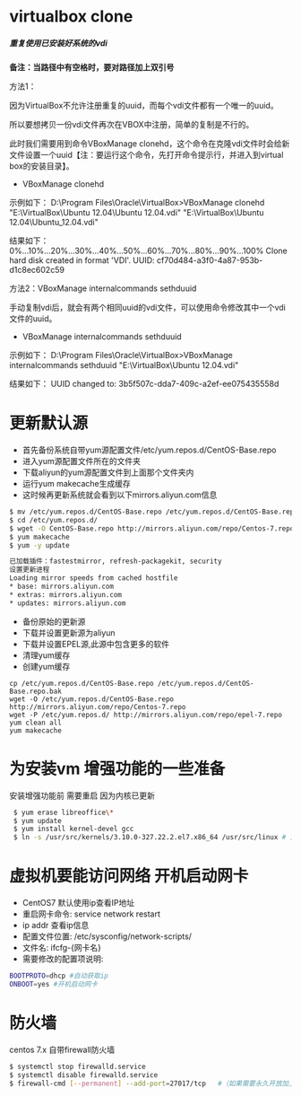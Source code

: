# virtualbox clone

##### 重复使用已安装好系统的vdi

**备注：当路径中有空格时，要对路径加上双引号**

方法1：

因为VirtualBox不允许注册重复的uuid，而每个vdi文件都有一个唯一的uuid。

所以要想拷贝一份vdi文件再次在VBOX中注册，简单的复制是不行的。

此时我们需要用到命令VBoxManage clonehd，这个命令在克隆vdi文件时会给新文件设置一个uuid【注：要运行这个命令，先打开命令提示行，并进入到virtual box的安装目录】。

- VBoxManage clonehd

示例如下：
D:\Program Files\Oracle\VirtualBox>VBoxManage clonehd "E:\VirtualBox\Ubuntu 12.04\Ubuntu 12.04.vdi" "E:\VirtualBox\Ubuntu 12.04\Ubuntu_12.04.vdi"

结果如下：
0%...10%...20%...30%...40%...50%...60%...70%...80%...90%...100%
Clone hard disk created in format 'VDI'. UUID: cf70d484-a3f0-4a87-953b-d1c8ec602c59

方法2：VBoxManage internalcommands sethduuid

手动复制vdi后，就会有两个相同uuid的vdi文件，可以使用命令修改其中一个vdi文件的uuid。

- VBoxManage internalcommands sethduuid

示例如下：
D:\Program Files\Oracle\VirtualBox>VBoxManage internalcommands sethduuid "E:\VirtualBox\Ubuntu 12.04.vdi"  
 
结果如下：
UUID changed to: 3b5f507c-dda7-409c-a2ef-ee075435558d

# 更新默认源
- 首先备份系统自带yum源配置文件/etc/yum.repos.d/CentOS-Base.repo
- 进入yum源配置文件所在的文件夹
- 下载aliyun的yum源配置文件到上面那个文件夹内
- 运行yum makecache生成缓存
- 这时候再更新系统就会看到以下mirrors.aliyun.com信息

```sh
$ mv /etc/yum.repos.d/CentOS-Base.repo /etc/yum.repos.d/CentOS-Base.repo.backup
$ cd /etc/yum.repos.d/
$ wget -O CentOS-Base.repo http://mirrors.aliyun.com/repo/Centos-7.repo
$ yum makecache
$ yum -y update

已加载插件：fastestmirror, refresh-packagekit, security
设置更新进程
Loading mirror speeds from cached hostfile
* base: mirrors.aliyun.com
* extras: mirrors.aliyun.com
* updates: mirrors.aliyun.com
```

- 备份原始的更新源
- 下载并设置更新源为aliyun
- 下载并设置EPEL源,此源中包含更多的软件
- 清理yum缓存
- 创建yum缓存

```
cp /etc/yum.repos.d/CentOS-Base.repo /etc/yum.repos.d/CentOS-Base.repo.bak
wget -O /etc/yum.repos.d/CentOS-Base.repo http://mirrors.aliyun.com/repo/Centos-7.repo
wget -P /etc/yum.repos.d/ http://mirrors.aliyun.com/repo/epel-7.repo
yum clean all
yum makecache
```

# 为安装vm 增强功能的一些准备
安装增强功能前  需要重启  因为内核已更新

```sh
 $ yum erase libreoffice\*
 $ yum update
 $ yum install kernel-devel gcc 			
 $ ln -s /usr/src/kernels/3.10.0-327.22.2.el7.x86_64 /usr/src/linux	# 注意：3.10.0-327.22.2.el7.x86_64是内核的版本号，需要根据自己情况输入。
```

# 虚拟机要能访问网络 开机启动网卡

- CentOS7 默认使用ip查看IP地址
- 重启网卡命令: service network restart
- ip addr 查看ip信息
- 配置文件位置: /etc/sysconfig/network-scripts/
- 文件名: ifcfg-{网卡名}
- 需要修改的配置项说明:

```sh
BOOTPROTO=dhcp #自动获取ip
ONBOOT=yes #开机启动网卡
```



# 防火墙
centos 7.x 自带firewall防火墙

```sh
$ systemctl stop firewalld.service 					 
$ systemctl disable firewalld.service 				 
$ firewall-cmd [--permanent] --add-port=27017/tcp 	#（如果需要永久开放加上--permanent参数）
```



